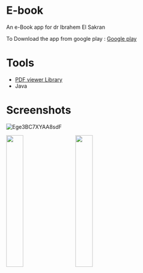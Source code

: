 # E-book
An e-Book app for dr Ibrahem El Sakran 

To Download the app from google play : [ Google play ](https://play.google.com/store/apps/details?id=com.ibrahem.hamza.ebook)

# Tools 
- [PDF viewer Library ](https://github.com/barteksc/AndroidPdfViewer)
- Java

# Screenshots

![Ege3BC7XYAA8sdF](https://user-images.githubusercontent.com/54688005/111869905-2f7ac800-898a-11eb-96bc-14b3ac69a452.jpg)

<div>

<img src = "https://user-images.githubusercontent.com/54688005/111869996-c5165780-898a-11eb-8d4d-559549b39d12.jpeg" width = 30%>
  <img width ="5%"/> 
<img src = "https://user-images.githubusercontent.com/54688005/111869999-c8114800-898a-11eb-9d44-784b02f24777.jpeg" width = 30%>
</div>


</br>


